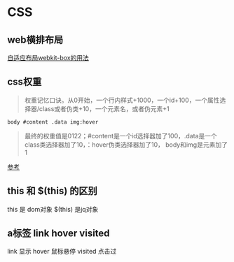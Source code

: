 # CSS

## web横排布局
[自适应布局webkit-box的用法](https://www.cnblogs.com/leena/p/6123005.html)

## css权重
> 权重记忆口诀。从0开始，一个行内样式+1000，一个id+100，一个属性选择器/class或者伪类+10，一个元素名，或者伪元素+1

`body #content .data img:hover`

> 最终的权重值是0122；#content是一个id选择器加了100，.data是一个class类选择器加了10，：hover伪类选择器加了10， body和img是元素加了1

[参考](http://www.w3cplus.com/css/css-specificity-things-you-should-know.html)

## this 和 $(this) 的区别
this 是 dom对象
$(this) 是jq对象

## a标签 link hover visited
link 显示
hover 鼠标悬停
visited 点击过